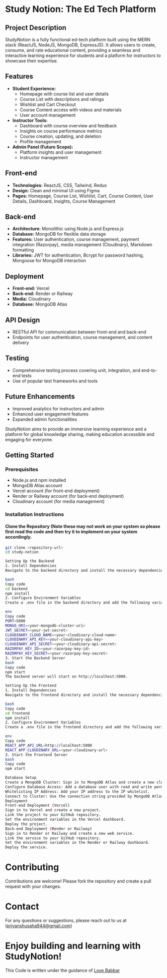 # Study Notion: The Ed Tech Platform

## Project Description
StudyNotion is a fully functional ed-tech platform built using the MERN stack (ReactJS, NodeJS, MongoDB, ExpressJS). It allows users to create, consume, and rate educational content, providing a seamless and interactive learning experience for students and a platform for instructors to showcase their expertise.

## Features
- **Student Experience:**
  - Homepage with course list and user details
  - Course List with descriptions and ratings
  - Wishlist and Cart Checkout
  - Course Content access with videos and materials
  - User account management
- **Instructor Tools:**
  - Dashboard with course overview and feedback
  - Insights on course performance metrics
  - Course creation, updating, and deletion
  - Profile management
- **Admin Panel (Future Scope):**
  - Platform insights and user management
  - Instructor management

## Front-end
- **Technologies:** ReactJS, CSS, Tailwind, Redux
- **Design:** Clean and minimal UI using Figma
- **Pages:** Homepage, Course List, Wishlist, Cart, Course Content, User Details, Dashboard, Insights, Course Management

## Back-end
- **Architecture:** Monolithic using Node.js and Express.js
- **Database:** MongoDB for flexible data storage
- **Features:** User authentication, course management, payment integration (Razorpay), media management (Cloudinary), Markdown formatting
- **Libraries:** JWT for authentication, Bcrypt for password hashing, Mongoose for MongoDB interaction

## Deployment
- **Front-end:** Vercel
- **Back-end:** Render or Railway
- **Media:** Cloudinary
- **Database:** MongoDB Atlas

## API Design
- RESTful API for communication between front-end and back-end
- Endpoints for user authentication, course management, and content delivery

## Testing
- Comprehensive testing process covering unit, integration, and end-to-end tests
- Use of popular test frameworks and tools

## Future Enhancements
- Improved analytics for instructors and admin
- Enhanced user engagement features
- Expanded admin functionalities

StudyNotion aims to provide an immersive learning experience and a platform for global knowledge sharing, making education accessible and engaging for everyone.

## Getting Started

### Prerequisites
- Node.js and npm installed
- MongoDB Atlas account
- Vercel account (for front-end deployment)
- Render or Railway account (for back-end deployment)
- Cloudinary account (for media management)

### Installation Instructions

#### Clone the Repository (Note these may not work on your system so please first read the code and then try it to implement on your system accordingly.
```bash
git clone <repository-url>
cd study-notion

Setting Up the Backend
1. Install Dependencies
Navigate to the backend directory and install the necessary dependencies:

bash
Copy code
cd backend
npm install
2. Configure Environment Variables
Create a .env file in the backend directory and add the following variables:

env
Copy code
PORT=5000
MONGO_URI=<your-mongodb-cluster-uri>
JWT_SECRET=<your-jwt-secret>
CLOUDINARY_CLOUD_NAME=<your-cloudinary-cloud-name>
CLOUDINARY_API_KEY=<your-cloudinary-api-key>
CLOUDINARY_API_SECRET=<your-cloudinary-api-secret>
RAZORPAY_KEY_ID=<your-razorpay-key-id>
RAZORPAY_KEY_SECRET=<your-razorpay-key-secret>
3. Start the Backend Server
bash
Copy code
npm start
The backend server will start on http://localhost:5000.

Setting Up the Frontend
1. Install Dependencies
Navigate to the frontend directory and install the necessary dependencies:

bash
Copy code
cd frontend
npm install
2. Configure Environment Variables
Create a .env file in the frontend directory and add the following variables:

env
Copy code
REACT_APP_API_URL=http://localhost:5000
REACT_APP_CLOUDINARY_URL=<your-cloudinary-url>
3. Start the Frontend Server
bash
Copy code
npm start

Database Setup
Create a MongoDB Cluster: Sign in to MongoDB Atlas and create a new cluster.
Configure Database Access: Add a database user with read and write permissions.
Whitelisting IP Address: Add your IP address to the IP whitelist.
Connect to Cluster: Use the connection string provided by MongoDB Atlas in your .env file for MONGO_URI.
Deployment
Front-end Deployment (Vercel)
Sign in to Vercel and create a new project.
Link the project to your GitHub repository.
Set the environment variables in the Vercel dashboard.
Deploy the project.
Back-end Deployment (Render or Railway)
Sign in to Render or Railway and create a new web service.
Link the service to your GitHub repository.
Set the environment variables in the Render or Railway dashboard.
Deploy the service.
```


# Contributing
Contributions are welcome! Please fork the repository and create a pull request with your changes.

# Contact
For any questions or suggestions, please reach out to us at (priyanshusaha944@gmail.com)

# Enjoy building and learning with StudyNotion!
This Code is written under the guidance of [Love Babbar](https://github.com/loveBabbar)


